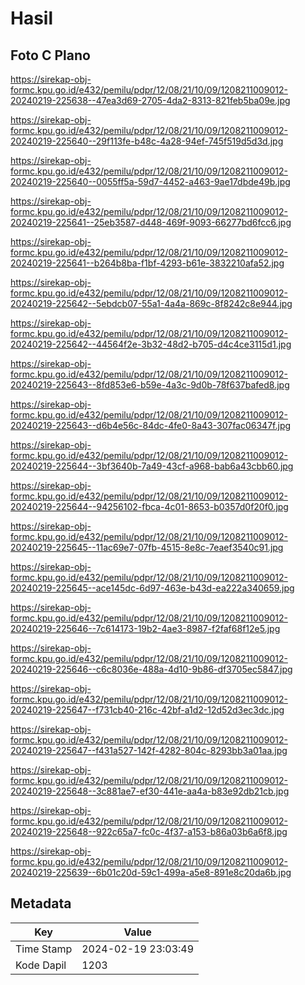 # Hasil

## Foto C Plano

https://sirekap-obj-formc.kpu.go.id/e432/pemilu/pdpr/12/08/21/10/09/1208211009012-20240219-225638--47ea3d69-2705-4da2-8313-821feb5ba09e.jpg

https://sirekap-obj-formc.kpu.go.id/e432/pemilu/pdpr/12/08/21/10/09/1208211009012-20240219-225640--29f113fe-b48c-4a28-94ef-745f519d5d3d.jpg

https://sirekap-obj-formc.kpu.go.id/e432/pemilu/pdpr/12/08/21/10/09/1208211009012-20240219-225640--0055ff5a-59d7-4452-a463-9ae17dbde49b.jpg

https://sirekap-obj-formc.kpu.go.id/e432/pemilu/pdpr/12/08/21/10/09/1208211009012-20240219-225641--25eb3587-d448-469f-9093-66277bd6fcc6.jpg

https://sirekap-obj-formc.kpu.go.id/e432/pemilu/pdpr/12/08/21/10/09/1208211009012-20240219-225641--b264b8ba-f1bf-4293-b61e-3832210afa52.jpg

https://sirekap-obj-formc.kpu.go.id/e432/pemilu/pdpr/12/08/21/10/09/1208211009012-20240219-225642--5ebdcb07-55a1-4a4a-869c-8f8242c8e944.jpg

https://sirekap-obj-formc.kpu.go.id/e432/pemilu/pdpr/12/08/21/10/09/1208211009012-20240219-225642--44564f2e-3b32-48d2-b705-d4c4ce3115d1.jpg

https://sirekap-obj-formc.kpu.go.id/e432/pemilu/pdpr/12/08/21/10/09/1208211009012-20240219-225643--8fd853e6-b59e-4a3c-9d0b-78f637bafed8.jpg

https://sirekap-obj-formc.kpu.go.id/e432/pemilu/pdpr/12/08/21/10/09/1208211009012-20240219-225643--d6b4e56c-84dc-4fe0-8a43-307fac06347f.jpg

https://sirekap-obj-formc.kpu.go.id/e432/pemilu/pdpr/12/08/21/10/09/1208211009012-20240219-225644--3bf3640b-7a49-43cf-a968-bab6a43cbb60.jpg

https://sirekap-obj-formc.kpu.go.id/e432/pemilu/pdpr/12/08/21/10/09/1208211009012-20240219-225644--94256102-fbca-4c01-8653-b0357d0f20f0.jpg

https://sirekap-obj-formc.kpu.go.id/e432/pemilu/pdpr/12/08/21/10/09/1208211009012-20240219-225645--11ac69e7-07fb-4515-8e8c-7eaef3540c91.jpg

https://sirekap-obj-formc.kpu.go.id/e432/pemilu/pdpr/12/08/21/10/09/1208211009012-20240219-225645--ace145dc-6d97-463e-b43d-ea222a340659.jpg

https://sirekap-obj-formc.kpu.go.id/e432/pemilu/pdpr/12/08/21/10/09/1208211009012-20240219-225646--7c614173-19b2-4ae3-8987-f2faf68f12e5.jpg

https://sirekap-obj-formc.kpu.go.id/e432/pemilu/pdpr/12/08/21/10/09/1208211009012-20240219-225646--c6c8036e-488a-4d10-9b86-df3705ec5847.jpg

https://sirekap-obj-formc.kpu.go.id/e432/pemilu/pdpr/12/08/21/10/09/1208211009012-20240219-225647--f731cb40-216c-42bf-a1d2-12d52d3ec3dc.jpg

https://sirekap-obj-formc.kpu.go.id/e432/pemilu/pdpr/12/08/21/10/09/1208211009012-20240219-225647--f431a527-142f-4282-804c-8293bb3a01aa.jpg

https://sirekap-obj-formc.kpu.go.id/e432/pemilu/pdpr/12/08/21/10/09/1208211009012-20240219-225648--3c881ae7-ef30-441e-aa4a-b83e92db21cb.jpg

https://sirekap-obj-formc.kpu.go.id/e432/pemilu/pdpr/12/08/21/10/09/1208211009012-20240219-225648--922c65a7-fc0c-4f37-a153-b86a03b6a6f8.jpg

https://sirekap-obj-formc.kpu.go.id/e432/pemilu/pdpr/12/08/21/10/09/1208211009012-20240219-225639--6b01c20d-59c1-499a-a5e8-891e8c20da6b.jpg


## Metadata

| Key        | Value               |
| ---------- | ------------------- |
| Time Stamp | 2024-02-19 23:03:49 |
| Kode Dapil | 1203                |



